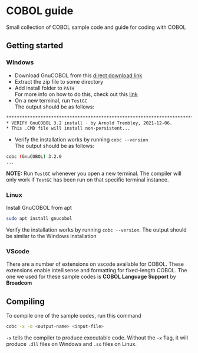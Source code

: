 # COBOL guide
Small collection of COBOL sample code and guide for coding with COBOL

## Getting started

### Windows
- Download GnuCOBOL from this [direct download link](https://www.arnoldtrembley.com/GC32-BDB-SP1-rename-7z-to-exe.7z)
- Extract the zip file to some directory
- Add install folder to `PATH`  
For more info on how to do this, check out this [link](https://stackoverflow.com/questions/44272416/how-to-add-a-folder-to-path-environment-variable-in-windows-10-with-screensho)
- On a new terminal, run `TestGC`  
The output should be as follows:

```bash
************************************************************************
* VERIFY GnuCOBOL 3.2 install - by Arnold Trembley, 2021-12-06.        *
* This .CMD file will install non-persistent...
```

- Verify the installation works by running `cobc --version`  
The output should be as follows:

```bash
cobc (GnuCOBOL) 3.2.0
...
```

**NOTE:** Run `TestGC` whenever you open a new terminal. The compiler will only work if `TestGC` has been run on that specific terminal instance. 


### Linux
Install GnuCOBOL from apt
```bash
sudo apt install gnucobol
```

Verify the installation works by running `cobc --version`. The output should be similar to the Windows installation

### VScode

There are a number of extensions on vscode available for COBOL. These extensions enable intellisense and formatting for fixed-length COBOL. The one we used for these sample codes is **COBOL Language Support** by **Broadcom**

## Compiling
To compile one of the sample codes, run this command

```bash
cobc -x -o <output-name> <input-file>
```

`-x` tells the compiler to produce executable code. Without the `-x` flag, it will produce `.dll` files on Windows and `.so` files on Linux.